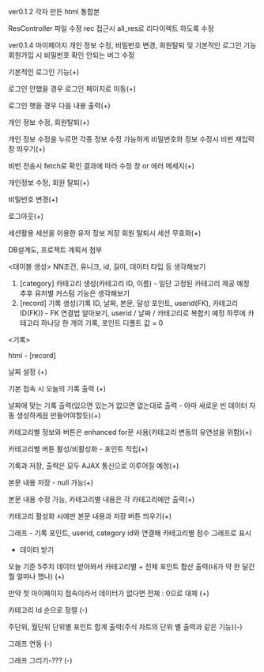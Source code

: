 ver0.1.2 각자 만든 html 통합본

ResController 파일 수정 rec 접근시 all_res로 리다이렉트 하도록 수정

ver0.1.4 마이페이지 개인 정보 수정, 비밀번호 변경, 회원탈퇴 및 기본적인 로그인 기능 회원가입 시 비밀번호 확인 안되는 버그 수정

기본적인 로그인 기능(+)

로그인 안했을 경우 로그인 페이지로 이동(+)

로그인 햇을 경우 다음 내용 출력(+)

개인 정보 수정, 회원탈퇴(+)

개인 정보 수정을 누르면 각종 정보 수정 가능하게 비밀번호와 정보 수정시 비번 재입력 창 띄우기(+)

비번 전송시 fetch로 확인 결과에 따라 수정 창 or 에러 메세지(+)

개인정보 수정, 회원 탈퇴(+)

비밀번호 변경(+)

로그아웃(+)

세션활용 세션을 이용한 유저 정보 저장 회원 탈퇴시 세션 무효화(+)

DB설계도, 프로젝트 계획서 첨부

<테이블 생성>
NN조건, 유니크, id, 길이, 데이터 타입 등 생각해보기

1. [category] 카테고리 생성(카테고리 ID, 이름) - 일단 고정된 카테고리 제공 예정 추후 유저별 커스텀 기능은 생각해보기
2. [record] 기록 생성(기록 ID, 날짜, 본문, 달성 포인트, userid(FK), 카테고리 ID(FK)) - FK 연결법 알아보기, 
   userid / 날짜 / 카테고리로 복합키 예정 하루에 카테고리 하나당 한 개의 기록, 포인트 디폴트 값 = 0


<기록>

html - [record]

날짜 설정 (+)

기본 접속 시 오늘의 기록 출력 (+)

날짜에 맞는 기록 출력(있으면 있는거 없으면 없는대로 출력 - 아마 새로운 빈 데이터 자동 생성하게끔 만들어야할듯)(+)

카테고리별 정보와 버튼은 enhanced for문 사용(카테고리 변동의 유연성을 위함)(+)

카테고리별 버튼 활성/비활성화 - 포인트 적립(+)

기록과 저장, 출력은 모두 AJAX 통신으로 이루어질 예정(+)

본문 내용 저장 - null 가능(+)

본문 내용 수정 가능, 카테고리별 내용은 각 카테고리에만 출력(+)

카테고리 활성화 시에만 본문 내용과 저장 버튼 띄우기(+)


<mypage>

그래프 - 기록 포인트, userid, category id와 연결해 카테고리별 점수 그래프로 표시

 - 데이터 받기

오늘 기준 5주치 데이터 받아와서 카테고리별 + 전체 포인트 합산 출력(내가 약 한 달간 뭘 얼마나 했나) (+)

만약 첫 마이페이지 접속이라서 데이터가 없다면 전체 : 0으로 대체 (+)

카테고리 Id 순으로 정렬 (-)

주단위, 월단위 단위별 포인트 합계 출력(주식 차트의 단위 별 출력과 같은 기능)(-)

그래프 연동 (-)

그래프 그리기-??? (-)
